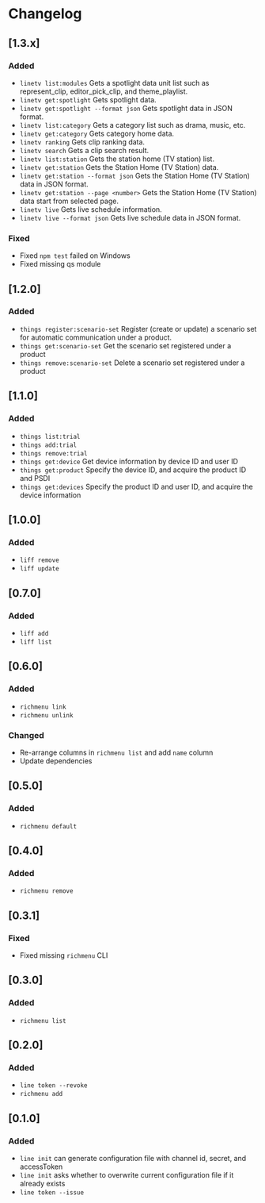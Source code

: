 # Changelog

## [1.3.x]
### Added
 - `linetv list:modules` Gets a spotlight data unit list such as represent_clip, editor_pick_clip, and theme_playlist. 
 - `linetv get:spotlight` Gets spotlight data.
 - `linetv get:spotlight --format json` Gets spotlight data in JSON format.
 - `linetv list:category` Gets a category list such as drama, music, etc.
 - `linetv get:category` Gets category home data.
 - `linetv ranking` Gets clip ranking data.
 - `linetv search` Gets a clip search result.
 - `linetv list:station` Gets the station home (TV station) list.
 - `linetv get:station` Gets the Station Home (TV Station) data.
 - `linetv get:station --format json` Gets the Station Home (TV Station) data in JSON format.
 - `linetv get:station --page <number>` Gets the Station Home (TV Station) data start from selected page.
 - `linetv live` Gets live schedule information.
 - `linetv live --format json` Gets live schedule data in JSON format.

### Fixed
 - Fixed `npm test` failed on Windows
 - Fixed missing qs module

## [1.2.0]
### Added
 - `things register:scenario-set` Register (create or update) a scenario set for automatic communication under a product.
 - `things get:scenario-set` Get the scenario set registered under a product
 - `things remove:scenario-set` Delete a scenario set registered under a product

## [1.1.0]
### Added
 - `things list:trial`
 - `things add:trial`
 - `things remove:trial`
 - `things get:device` Get device information by device ID and user ID
 - `things get:product` Specify the device ID, and acquire the product ID and PSDI
 - `things get:devices` Specify the product ID and user ID, and acquire the device information

## [1.0.0]
### Added
 - `liff remove`
 - `liff update`

## [0.7.0]
### Added
 - `liff add`
 - `liff list`

## [0.6.0]
### Added
 - `richmenu link`
 - `richmenu unlink`
### Changed
 - Re-arrange columns in `richmenu list` and add `name` column
 - Update dependencies

## [0.5.0]
### Added
 - `richmenu default`

## [0.4.0]
### Added
 - `richmenu remove`

## [0.3.1]
### Fixed
 - Fixed missing `richmenu` CLI

## [0.3.0]
### Added
 - `richmenu list`

## [0.2.0]
### Added
 - `line token --revoke`
 - `richmenu add`

## [0.1.0]
### Added
 - `line init` can generate configuration file with channel id, secret, and accessToken
 - `line init` asks whether to overwrite current configuration file if it already exists
 - `line token --issue`
